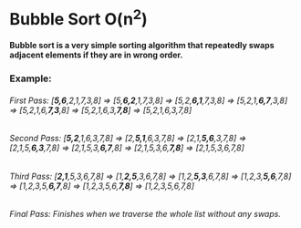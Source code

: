 # Bubble Sort O(n<sup>2</sup>)
#### Bubble sort is a very simple sorting algorithm that repeatedly swaps adjacent elements if they are in wrong order.
### Example:
###### First Pass: [**5,6**,2,1,7,3,8] => [5,**6,2**,1,7,3,8] => [5,2,**6,1**,7,3,8] => [5,2,1,**6,7**,3,8] => [5,2,1,6,**7,3**,8] => [5,2,1,6,3,**7,8**] => [5,2,1,6,3,7,8]
###### Second Pass: [**5,2**,1,6,3,7,8] => [2,**5,1**,6,3,7,8] => [2,1,**5,6**,3,7,8] => [2,1,5,**6,3**,7,8] => [2,1,5,3,**6,7**,8] => [2,1,5,3,6,**7,8**] => [2,1,5,3,6,7,8]
###### Third Pass: [**2,1**,5,3,6,7,8] => [1,**2,5**,3,6,7,8] => [1,2,**5,3**,6,7,8] => [1,2,3,**5,6**,7,8] => [1,2,3,5,**6,7**,8] => [1,2,3,5,6,**7,8**] => [1,2,3,5,6,7,8]
###### Final Pass: Finishes when we traverse the whole list without any swaps.
